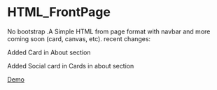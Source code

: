 # HTML_FrontPage
No bootstrap .A Simple HTML from page format with navbar and more coming soon (card, canvas, etc).
recent changes: 

Added Card in About section

Added Social card in Cards in about section

[Demo](https://sharishth.github.io/HTML_FrontPage/)
